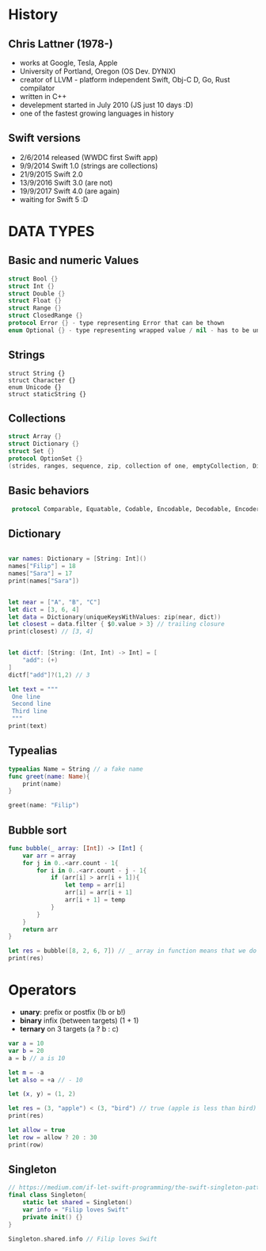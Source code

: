 # History
## Chris Lattner (1978-)
*  works at Google, Tesla, Apple
* University of Portland, Oregon (OS Dev. DYNIX)
* creator of LLVM - platform independent Swift, Obj-C D, Go, Rust compilator
* written in C++
* develepment started in July 2010 (JS just 10 days :D)
* one of the fastest growing languages in history

## Swift versions
* 2/6/2014 released (WWDC first Swift app)
* 9/9/2014 Swift 1.0 (strings are collections)
* 21/9/2015 Swift 2.0
* 13/9/2016 Swift 3.0 (are not)
* 19/9/2017 Swift 4.0 (are again)
* waiting for Swift 5 :D

# DATA TYPES

## Basic and numeric Values
```swift
struct Bool {}
struct Int {}
struct Double {}
struct Float {}
struct Range {}
struct ClosedRange {}
protocol Error {} - type representing Error that can be thown
enum Optional {} - type representing wrapped value / nil - has to be unwrapped
```

## Strings
```
struct String {}
struct Character {}
enum Unicode {}
struct staticString {}
```

## Collections
```swift
struct Array {}
struct Dictionary {}
struct Set {}
protocol OptionSet {}
(strides, ranges, sequence, zip, collection of one, emptyCollection, DictionaryLiteral
```



## Basic behaviors
```swift
 protocol Comparable, Equatable, Codable, Encodable, Decodable, Encoder, Decoder, Expressable by Array literal
```




## Dictionary
```swift

var names: Dictionary = [String: Int]()
names["Filip"] = 18
names["Sara"] = 17
print(names["Sara"])


let near = ["A", "B", "C"]
let dict = [3, 6, 4]
let data = Dictionary(uniqueKeysWithValues: zip(near, dict))
let closest = data.filter { $0.value > 3} // trailing closure
print(closest) // [3, 4]


let dictf: [String: (Int, Int) -> Int] = [
    "add": (+)
]
dictf["add"]?(1,2) // 3


```


```swift
let text = """
 One line
 Second line
 Third line
 """
print(text)
```


## Typealias
```swift
typealias Name = String // a fake name
func greet(name: Name){
    print(name)
}

greet(name: "Filip")
```


## Bubble sort
```swift
func bubble(_ array: [Int]) -> [Int] {
    var arr = array
    for j in 0..<arr.count - 1{
        for i in 0..<arr.count - j - 1{
            if (arr[i] > arr[i + 1]){
                let temp = arr[i]
                arr[i] = arr[i + 1]
                arr[i + 1] = temp
            }
        }
    }
    return arr
}

let res = bubble([8, 2, 6, 7]) // _ array in function means that we do not have to specify label
print(res)
```



# Operators
* **unary**: prefix or postfix (!b or b!)
* **binary** infix (between targets) (1 + 1)
* **ternary** on 3 targets (a ? b : c)

```swift
var a = 10
var b = 20
a = b // a is 10

let m = -a
let also = +a // - 10

let (x, y) = (1, 2)

let res = (3, "apple") < (3, "bird") // true (apple is less than bird)
print(res)

let allow = true
let row = allow ? 20 : 30
print(row)
```

## Singleton
```swift
// https://medium.com/if-let-swift-programming/the-swift-singleton-pattern-442124479b19
final class Singleton{
    static let shared = Singleton()
    var info = "Filip loves Swift"
    private init() {}
}

Singleton.shared.info // Filip loves Swift
```
